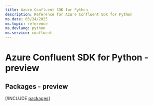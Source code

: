 ```yaml
---
title: Azure Confluent SDK for Python
description: Reference for Azure Confluent SDK for Python
ms.date: 03/24/2025
ms.topic: reference
ms.devlang: python
ms.service: confluent
---
```

# Azure Confluent SDK for Python - preview
## Packages - preview
[!INCLUDE [packages](confluent-index.md)]